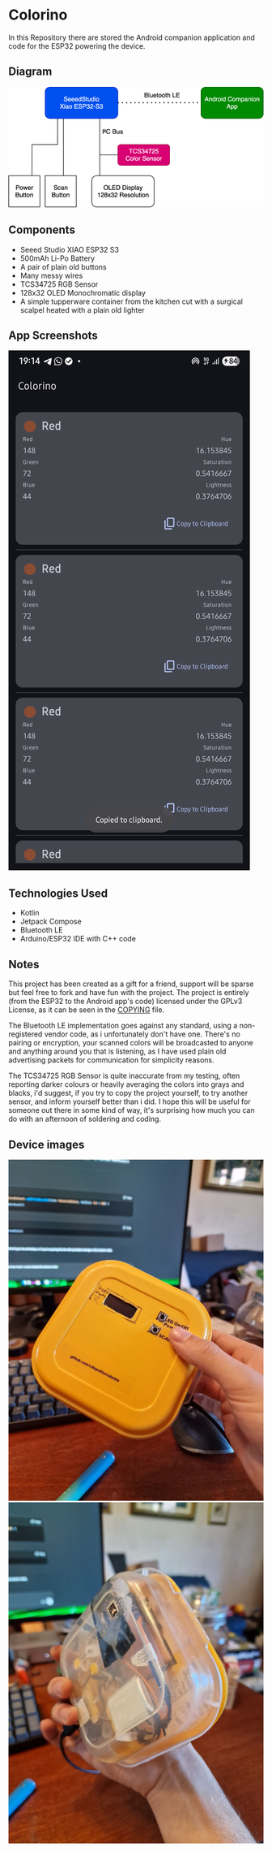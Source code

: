 # Colorino
In this Repository there are stored the Android companion application and code for the ESP32 powering 
the device.

## Diagram
![Colorino HW Diagram.svg](docs/Colorino%20HW%20Diagram.svg)

## Components
- Seeed Studio XIAO ESP32 S3
- 500mAh Li-Po Battery
- A pair of plain old buttons
- Many messy wires
- TCS34725 RGB Sensor
- 128x32 OLED Monochromatic display
- A simple tupperware container from the kitchen cut with a surgical scalpel heated with a plain old lighter

## App Screenshots
![app.png](docs/app.png)

## Technologies Used
- Kotlin
- Jetpack Compose
- Bluetooth LE
- Arduino/ESP32 IDE with C++ code

## Notes
This project has been created as a gift for a friend, support will be sparse but feel free to fork 
and have fun with the project. The project is entirely (from the ESP32 to the Android app's code) 
licensed under the GPLv3 License, as it can be seen in the [COPYING](COPYING) file.<br>

The Bluetooth LE implementation goes against any standard, using a non-registered vendor code, as i 
unfortunately don't have one. There's no pairing or encryption, your scanned colors will be broadcasted 
to anyone and anything around you that is listening, as I have used plain old advertising packets 
for communication for simplicity reasons.

The TCS34725 RGB Sensor is quite inaccurate from my testing, often reporting darker colours or heavily
averaging the colors into grays and blacks, i'd suggest, if you try to copy the project yourself, to 
try another sensor, and inform yourself better than i did. I hope this will be useful for someone out 
there in some kind of way, it's surprising how much you can do with an afternoon of soldering and coding. 

## Device images
![device-front.jpeg](docs/device-front.jpeg)
![device-rear.jpeg](docs/device-rear.jpeg)
